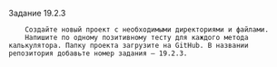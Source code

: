 Задание 19.2.3

        Создайте новый проект с необходимыми директориями и файлами.
        Напишите по одному позитивному тесту для каждого метода калькулятора. Папку проекта загрузите на GitHub. В названии репозитория добавьте номер задания — 19.2.3.
